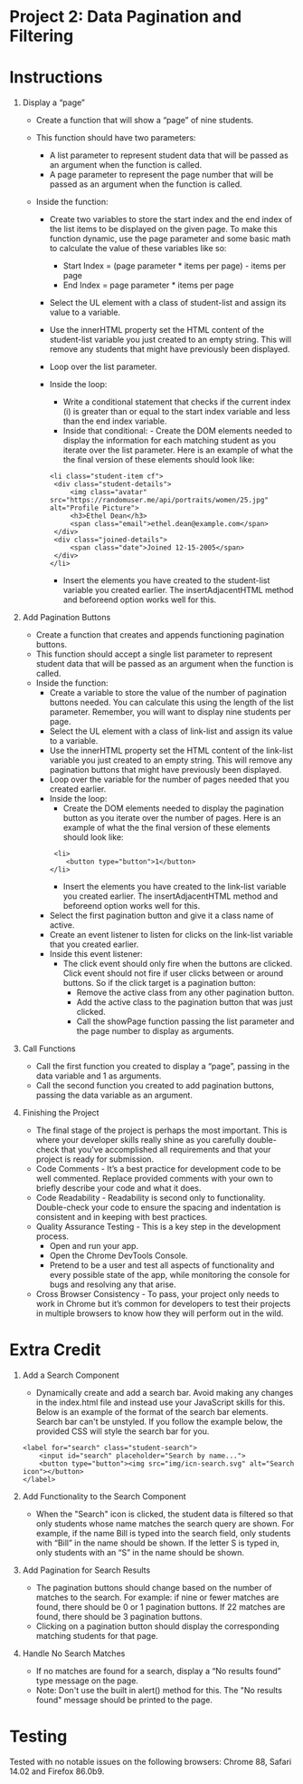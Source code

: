 # Project 2: Data Pagination and Filtering

# Instructions

1. Display a “page”

   - Create a function that will show a “page” of nine students.
   - This function should have two parameters:

     - A list parameter to represent student data that will be passed as an argument when the function is called.
     - A page parameter to represent the page number that will be passed as an argument when the function is called.

   - Inside the function:

     - Create two variables to store the start index and the end index of the list items to be displayed on the given page. To make this function dynamic, use the page parameter and some basic math to calculate the value of these variables like so:
       - Start Index = (page parameter \* items per page) - items per page
       - End Index = page parameter \* items per page
     - Select the UL element with a class of student-list and assign its value to a variable.
     - Use the innerHTML property set the HTML content of the student-list variable you just created to an empty string. This will remove any students that might have previously been displayed.
     - Loop over the list parameter.
     - Inside the loop:

       - Write a conditional statement that checks if the current index (i) is greater than or equal to the start index variable and less than the end index variable.
       - Inside that conditional: - Create the DOM elements needed to display the information for each matching student as you iterate over the list parameter. Here is an example of what the the final version of these elements should look like:

       ```
       <li class="student-item cf">
        <div class="student-details">
            <img class="avatar" src="https://randomuser.me/api/portraits/women/25.jpg" alt="Profile Picture">
            <h3>Ethel Dean</h3>
            <span class="email">ethel.dean@example.com</span>
        </div>
        <div class="joined-details">
            <span class="date">Joined 12-15-2005</span>
        </div>
       </li>
       ```

       - Insert the elements you have created to the student-list variable you created earlier. The insertAdjacentHTML method and beforeend option works well for this.

2. Add Pagination Buttons

   - Create a function that creates and appends functioning pagination buttons.
   - This function should accept a single list parameter to represent student data that will be passed as an argument when the function is called.
   - Inside the function:
     - Create a variable to store the value of the number of pagination buttons needed. You can calculate this using the length of the list parameter. Remember, you will want to display nine students per page.
     - Select the UL element with a class of link-list and assign its value to a variable.
     - Use the innerHTML property set the HTML content of the link-list variable you just created to an empty string. This will remove any pagination buttons that might have previously been displayed.
     - Loop over the variable for the number of pages needed that you created earlier.
     - Inside the loop:
       - Create the DOM elements needed to display the pagination button as you iterate over the number of pages. Here is an example of what the the final version of these elements should look like:
       ```
        <li>
           <button type="button">1</button>
       </li>
       ```
       - Insert the elements you have created to the link-list variable you created earlier. The insertAdjacentHTML method and beforeend option works well for this.
     - Select the first pagination button and give it a class name of active.
     - Create an event listener to listen for clicks on the link-list variable that you created earlier.
     - Inside this event listener:
       - The click event should only fire when the buttons are clicked. Click event should not fire if user clicks between or around buttons. So if the click target is a pagination button:
         - Remove the active class from any other pagination button.
         - Add the active class to the pagination button that was just clicked.
         - Call the showPage function passing the list parameter and the page number to display as arguments.

3. Call Functions

   - Call the first function you created to display a “page”, passing in the data variable and 1 as arguments.
   - Call the second function you created to add pagination buttons, passing the data variable as an argument.

4. Finishing the Project

   - The final stage of the project is perhaps the most important. This is where your developer skills really shine as you carefully double-check that you've accomplished all requirements and that your project is ready for submission.
   - Code Comments - It’s a best practice for development code to be well commented. Replace provided comments with your own to briefly describe your code and what it does.
   - Code Readability - Readability is second only to functionality. Double-check your code to ensure the spacing and indentation is consistent and in keeping with best practices.
   - Quality Assurance Testing - This is a key step in the development process.
     - Open and run your app.
     - Open the Chrome DevTools Console.
     - Pretend to be a user and test all aspects of functionality and every possible state of the app, while monitoring the console for bugs and resolving any that arise.
   - Cross Browser Consistency - To pass, your project only needs to work in Chrome but it’s common for developers to test their projects in multiple browsers to know how they will perform out in the wild.

# Extra Credit

1. Add a Search Component

   - Dynamically create and add a search bar. Avoid making any changes in the index.html file and instead use your JavaScript skills for this. Below is an example of the format of the search bar elements. Search bar can't be unstyled. If you follow the example below, the provided CSS will style the search bar for you.

   ```
   <label for="search" class="student-search">
       <input id="search" placeholder="Search by name...">
       <button type="button"><img src="img/icn-search.svg" alt="Search icon"></button>
   </label>
   ```

2. Add Functionality to the Search Component

   - When the "Search" icon is clicked, the student data is filtered so that only students whose name matches the search query are shown. For example, if the name Bill is typed into the search field, only students with “Bill” in the name should be shown. If the letter S is typed in, only students with an “S” in the name should be shown.

3. Add Pagination for Search Results

   - The pagination buttons should change based on the number of matches to the search. For example: if nine or fewer matches are found, there should be 0 or 1 pagination buttons. If 22 matches are found, there should be 3 pagination buttons.
   - Clicking on a pagination button should display the corresponding matching students for that page.

4. Handle No Search Matches

   - If no matches are found for a search, display a “No results found” type message on the page.
   - Note: Don't use the built in alert() method for this. The "No results found" message should be printed to the page.

# Testing

Tested with no notable issues on the following browsers: Chrome 88, Safari 14.02 and Firefox 86.0b9.
